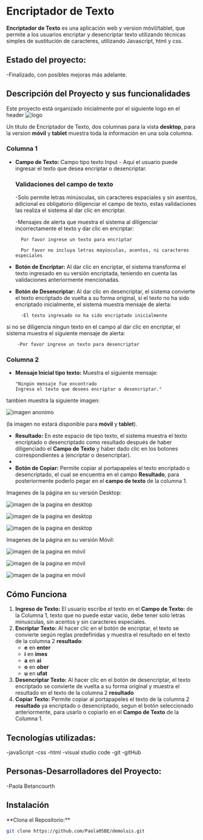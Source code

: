 <h1>Encriptador de Texto</h1>

**Encriptador de Texto** es una aplicación web y version móvil/tablet, que permite a los usuarios encriptar y desencriptar texto utilizando técnicas simples de sustitución de caracteres, utilizando Javascript, html y css.


<h2>Estado del proyecto:</h2>
-Finalizado, con posibles mejoras más adelante.

<h2>Descripción del Proyecto y sus funcionalidades</h2>

Este proyecto está organizado inicialmente por el siguiente logo en el header ![logo](./assets/Logo.png)

Un titulo de Encriptador de Texto, dos columnas para la vista **desktop**, para la version **móvil** y **tablet** muestra toda la información en una sola columna.

### Columna 1

- **Campo de Texto:** Campo tipo texto Input - Aquí el usuario puede ingresar el texto que desea encriptar o desencriptar.


    <h3>Validaciones del campo de texto</h3>
    -Solo permite letras minúsculas, sin caracteres espaciales y sin asentos, adicional es obligatorio diligenciar el campo de texto,         estas validaciones las realiza el sistema al dar clic en encriptar.
    
    -Mensajes de alerta que muestra el sistema al diligenciar incorrectamente el texto y dar clic en encriptar:

        Por favor ingrese un texto para encriptar
    
        Por favor no incluya letras mayúsculas, acentos, ni caracteres especiales
  

- **Botón de Encriptar:** Al dar clic en encriptar, el sistema transforma el texto ingresado en su versión encriptada, teniendo en cuenta las validaciones anteriormente mencionadas.
  
- **Botón de Desencriptar:** Al dar clic en desencriptar, el sistema convierte el texto encriptado de vuelta a su forma original, si el texto no ha sido encriptado inicialmente, el sistema muestra mensaje de alerta:
  
        -El texto ingresado no ha sido encriptado inicialmente
      
si no se diligencia ningun texto en el campo al dar clic en encriptar, el sistema muestra el siguiente mensaje de alerta:

        -Por favor ingrese un texto para desencriptar


### Columna 2

- **Mensaje Inicial tipo texto:** Muestra el siguiente mensaje:
  
      "Ningún mensaje fue encontrado
      Ingresa el texto que desees encriptar o desencriptar."
  
tambien muestra la siguiente imagen:

![imagen anonimo](./assets/Anonimo.png)


(la imagen no estará disponible para **móvil** y **tablet**).

- **Resultado:** En este espacio de tipo texto, el sistema muestra el texto encriptado o desencriptado como resultado después de haber diligenciado el **Campo de Texto** y haber dado clic en los botones correspondientes a (encriptar o desencriptar).
- 
- **Botón de Copiar:** Permite copiar al portapapeles el texto encriptado o desencriptado, el cual se encuentra en el campo **Resultado**, para posteriormente poderlo pegar en el **campo de texto** de la columna 1.
  

Imagenes de la página en su versión Desktop:

![imagen de la pagina en desktop](./imagenes/Pantallainicial.png)

![imagen de la pagina en desktop](./imagenes/Encriptar.png)

![imagen de la pagina en desktop](./imagenes/Desencriptar.png)


Imagenes de la página en su versión Móvil:

![imagen de la pagina en móvil](./imagenes/Pantallainicialmovil.png)

![imagen de la pagina en móvil](./imagenes/Encriptarmovil.png)

![imagen de la pagina en móvil](./imagenes/Desencriptarmovil.png)


<h2>Cómo Funciona</h2>

1. **Ingreso de Texto:** El usuario escribe el texto en el **Campo de Texto:** de la Columna 1, texto que no puede estar vacio, debe tener solo letras minusculas, sin acentos y sin caracteres especiales.
2. **Encriptar Texto:** Al hacer clic en el botón de encriptar, el texto se convierte según reglas predefinidas y muestra el resultado en el texto de la columna 2 **resultado**:
   - **e**  en **enter**
   - **i**  en **imes**
   - **a**  en  **ai**
   - **o**  en  **ober**
   - **u**  en **ufat**
3. **Desencriptar Texto:** Al hacer clic en el botón de desencriptar, el texto encriptado se convierte de vuelta a su forma original y muestra el resultado en el texto de la columna 2 **resultado**
4. **Copiar Texto:** Permite copiar al portapapeles el texto de la columna 2 **resultado** ya encriptado o desencriptado, segun el botón seleccionado anteriormente, para usarlo o copiarlo en el **Campo de Texto** de la Columna 1.

<h2> Tecnologías utilizadas:</h2>
-javaScript
-css
-html
-visual studio code
-git
-gitHub

<h2>Personas-Desarrolladores del Proyecto:</h2>
-Paola Betancourth

<h2>Instalación</h2>
**Clona el Repositorio:**

   ```bash
   git clone https://github.com/Paola05BE/demoluis.git
